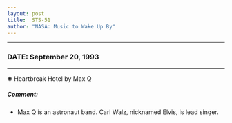 ```yaml
---
layout: post
title:  STS-51
author: "NASA: Music to Wake Up By"
---
```


----
### DATE: September 20, 1993
----
✺ Heartbreak Hotel by Max Q

##### Comment:
* Max Q is an astronaut band. Carl Walz, nicknamed Elvis, is lead singer.
